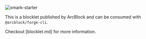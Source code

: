 ![xmark-starter](https://www.arcblock.io/.netlify/functions/badge/?text=xmark-starter)

This is a blocklet published by ArcBlock and can be consumed with `@arcblock/forge-cli`.

Checkout [blocklet.md] for more information.
